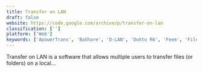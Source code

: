 ```yaml
---
title: Transfer on LAN
draft: false 
website: https://code.google.com/archive/p/transfer-on-lan
classification: ['']
platform: ['Web']
keywords: ['ApowerTrans', 'BaShare', 'D-LAN', 'Dukto R6', 'Feem', 'Filedrop', 'Freenet', 'Giver', 'MobiKin Transfer for Mobile', 'Pushbullet', 'SHAREit', 'Send Anywhere', 'ShareDrop', 'Software Data Cable', 'SyncDroid', 'Volafile', 'Wondershare TunesGo', 'Zapya', 'p300']
---
```

Transfer on LAN is a software that allows multiple users to transfer files (or folders) on a local...